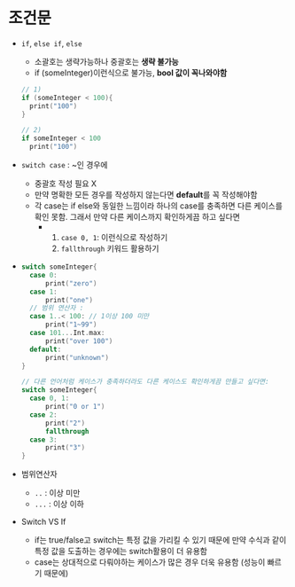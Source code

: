 # 조건문



- `if`, `else if`, `else`

  - 소괄호는 생략가능하나 중괄호는 **생략 불가능**
  - if (someInteger)이런식으로 불가능, **bool 값이 꼭나와야함**

  ```swift
  // 1)
  if (someInteger < 100){
  	print("100")
  }
  
  // 2)
  if someInteger < 100
  	print("100")
  ```

- `switch case` : ~인 경우에 

  - 중괄호 작성 필요 X
  - 만약 명확한 모든 경우를 작성하지 않는다면 **default**를 꼭 작성해야함
  - 각 case는 if else와 동일한 느낌이라 하나의 case를 충족하면 다른 케이스를 확인 못함. 그래서 만약 다른 케이스까지 확인하게끔 하고 싶다면
    - 1) `case 0, 1`: 이런식으로 작성하기
      2) `fallthrough` 키워드 활용하기

- ```swift
  switch someInteger{
  	case 0:
  		print("zero")
    case 1:
    	print("one")
    // 범위 연산자 :
    case 1..< 100: // 1이상 100 미만
    	print("1~99")
    case 101...Int.max:
    	print("over 100")
    default:
    	print("unknown")
  }
  
  // 다른 언어처럼 케이스가 충족하더라도 다른 케이스도 확인하게끔 만들고 싶다면:
  switch someInteger{
    case 0, 1:
    	print("0 or 1")
    case 2:
    	print("2")
    	fallthrough
    case 3:
    	print("3")
  }
  ```

- 범위연산자
  - `..` : 이상 미만
  - `...` : 이상 이하



- Switch VS If
  - if는 true/false고 switch는 특정 값을 가리킬 수 있기 때문에 만약 수식과 같이 특정 값을 도출하는 경우에는 switch활용이 더 유용함
  - case는 상대적으로 다뤄야하는 케이스가 많은 경우 더욱 유용함 (성능이 빠르기 때문에)
